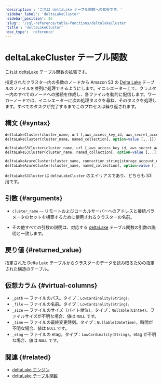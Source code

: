 ```yaml
---
'description': 'これは deltaLake テーブル関数への拡張です。'
'sidebar_label': 'deltaLakeCluster'
'sidebar_position': 46
'slug': '/sql-reference/table-functions/deltalakeCluster'
'title': 'deltaLakeCluster'
'doc_type': 'reference'
---
```



# deltaLakeCluster テーブル関数

これは [deltaLake](sql-reference/table-functions/deltalake.md) テーブル関数の拡張です。

指定されたクラスター内の多数のノードから Amazon S3 の [Delta Lake](https://github.com/delta-io/delta) テーブルのファイルを並列に処理できるようにします。イニシエーター上で、クラスター内のすべてのノードへの接続を作成し、各ファイルを動的に配信します。ワーカーノードでは、イニシエーターに次の処理タスクを尋ね、そのタスクを処理します。すべてのタスクが完了するまでこのプロセスは繰り返されます。

## 構文 {#syntax}

```sql
deltaLakeCluster(cluster_name, url [,aws_access_key_id, aws_secret_access_key] [,format] [,structure] [,compression])
deltaLakeCluster(cluster_name, named_collection[, option=value [,..]])

deltaLakeS3Cluster(cluster_name, url [,aws_access_key_id, aws_secret_access_key] [,format] [,structure] [,compression])
deltaLakeS3Cluster(cluster_name, named_collection[, option=value [,..]])

deltaLakeAzureCluster(cluster_name, connection_string|storage_account_url, container_name, blobpath, [,account_name], [,account_key] [,format] [,compression_method])
deltaLakeAzureCluster(cluster_name, named_collection[, option=value [,..]])
```
`deltaLakeS3Cluster` は `deltaLakeCluster` のエイリアスであり、どちらも S3 用です。

## 引数 {#arguments}

- `cluster_name` — リモートおよびローカルサーバーへのアドレスと接続パラメータのセットを構築するために使用されるクラスターの名前。

- その他すべての引数の説明は、対応する [deltaLake](sql-reference/table-functions/deltalake.md) テーブル関数の引数の説明と一致します。

## 戻り値 {#returned_value}

指定された Delta Lake テーブルからクラスターのデータを読み取るための指定された構造のテーブル。

## 仮想カラム {#virtual-columns}

- `_path` — ファイルのパス。タイプ：`LowCardinality(String)`。
- `_file` — ファイルの名前。タイプ：`LowCardinality(String)`。
- `_size` — ファイルのサイズ（バイト単位）。タイプ：`Nullable(UInt64)`。ファイルサイズが不明な場合、値は `NULL` です。
- `_time` — ファイルの最終変更時刻。タイプ：`Nullable(DateTime)`。時間が不明な場合、値は `NULL` です。
- `_etag` — ファイルの etag。タイプ：`LowCardinality(String)`。etag が不明な場合、値は `NULL` です。

## 関連 {#related}

- [deltaLake エンジン](engines/table-engines/integrations/deltalake.md)
- [deltaLake テーブル関数](sql-reference/table-functions/deltalake.md)
